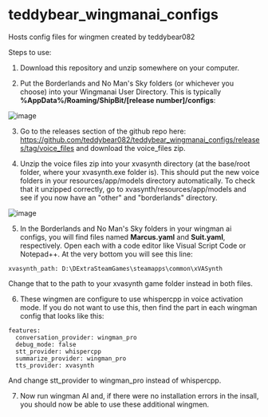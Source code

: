 # teddybear_wingmanai_configs
 Hosts config files for wingmen created by teddybear082


Steps to use:

1. Download this repository and unzip somewhere on your computer.

2. Put the Borderlands and No Man's Sky folders (or whichever you choose) into your Wingmanai User Directory.  This is typically **%AppData%/Roaming/ShipBit/[release number]/configs**:

![image](https://github.com/teddybear082/teddybear_wingmanai_configs/assets/87204721/918d2f9a-3215-415c-804f-9103892b0213)

3. Go to the releases section of the github repo here:  https://github.com/teddybear082/teddybear_wingmanai_configs/releases/tag/voice_files and download the voice_files zip.

4. Unzip the voice files zip into your xvasynth directory (at the base/root folder, where your xvasynth.exe folder is).  This should put the new voice folders in your resources/app/models directory automatically.  To check that it unzipped correctly, go to xvasynth/resources/app/models and see if you now have an "other" and "borderlands" directory.

![image](https://github.com/teddybear082/teddybear_wingmanai_configs/assets/87204721/881a2e5b-9089-4034-8213-a8c7a2aa72b5)


5. In the Borderlands and No Man's Sky folders in your wingman ai configs, you will find files named **Marcus.yaml** and **Suit.yaml**, respectively. Open each with a code editor like Visual Script Code or Notepad++.  At the very bottom you will see this line:
```
xvasynth_path: D:\DExtraSteamGames\steamapps\common\xVASynth  
```
Change that to the path to your xvasynth game folder instead in both files.

6. These wingmen are configure to use whispercpp in voice activation mode. If you do not want to use this, then find the part in each wingman config that looks like this:

```
features:
  conversation_provider: wingman_pro
  debug_mode: false
  stt_provider: whispercpp
  summarize_provider: wingman_pro
  tts_provider: xvasynth
```  

And change stt_provider to wingman_pro instead of whispercpp.

7. Now run wingman AI and, if there were no installation errors in the insall, you should now be able to use these additional wingmen.
